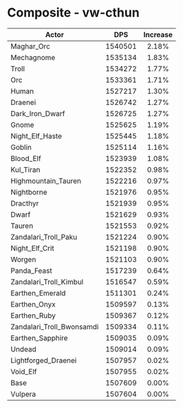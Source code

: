 # Composite - vw-cthun
| Actor | DPS | Increase |
|---|:---:|:---:|
|Maghar_Orc|1540501|2.18%|
|Mechagnome|1535134|1.83%|
|Troll|1534272|1.77%|
|Orc|1533361|1.71%|
|Human|1527217|1.30%|
|Draenei|1526742|1.27%|
|Dark_Iron_Dwarf|1526725|1.27%|
|Gnome|1525625|1.19%|
|Night_Elf_Haste|1525445|1.18%|
|Goblin|1525114|1.16%|
|Blood_Elf|1523939|1.08%|
|Kul_Tiran|1522352|0.98%|
|Highmountain_Tauren|1522216|0.97%|
|Nightborne|1521976|0.95%|
|Dracthyr|1521939|0.95%|
|Dwarf|1521629|0.93%|
|Tauren|1521553|0.92%|
|Zandalari_Troll_Paku|1521224|0.90%|
|Night_Elf_Crit|1521198|0.90%|
|Worgen|1521103|0.90%|
|Panda_Feast|1517239|0.64%|
|Zandalari_Troll_Kimbul|1516547|0.59%|
|Earthen_Emerald|1511301|0.24%|
|Earthen_Onyx|1509597|0.13%|
|Earthen_Ruby|1509367|0.12%|
|Zandalari_Troll_Bwonsamdi|1509334|0.11%|
|Earthen_Sapphire|1509035|0.09%|
|Undead|1509014|0.09%|
|Lightforged_Draenei|1507957|0.02%|
|Void_Elf|1507955|0.02%|
|Base|1507609|0.00%|
|Vulpera|1507604|0.00%|
